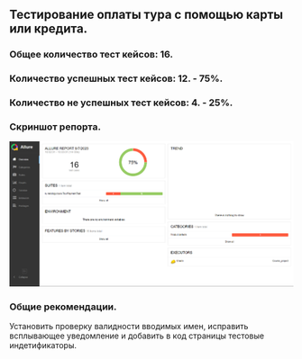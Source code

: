 ## Тестирование оплаты тура с помощью карты или кредита.

### Общее количество тест кейсов: 16.
### Количество успешных тест кейсов: 12. - 75%.
### Количество не успешных тест кейсов: 4. - 25%.
### Скриншот репорта.
![img.png](img.png)
### Общие рекомендации.
Установить проверку валидности вводимых имен, исправить всплывающее уведомление и добавить в код страницы тестовые индетификаторы.
